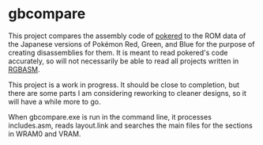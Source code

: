 # gbcompare
This project compares the assembly code of [pokered](https://github.com/pret/pokered) to the ROM data of the Japanese versions of Pokémon Red, Green, and Blue for the purpose of creating disassemblies for them. It is meant to read pokered's code accurately, so will not necessarily be able to read all projects written in [RGBASM](https://rgbds.gbdev.io/).

This project is a work in progress. It should be close to completion, but there are some parts I am considering reworking to cleaner designs, so it will have a while more to go.

When gbcompare.exe is run in the command line, it processes includes.asm, reads layout.link and searches the main files for the sections in WRAM0 and VRAM.